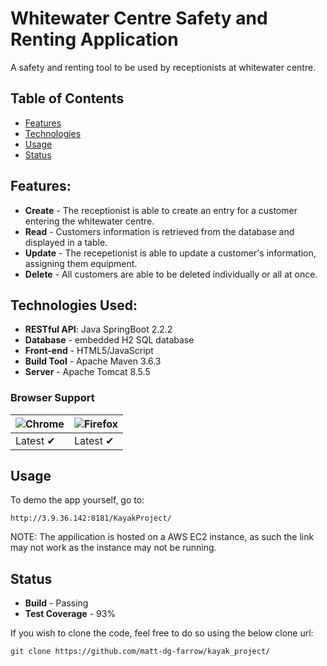 # Whitewater Centre Safety and Renting Application

A safety and renting tool to be used by receptionists at whitewater centre. 

## Table of Contents
* [Features](#Features)
* [Technologies](#Technologies)
* [Usage](#Usage)
* [Status](#Status)

<a name="Features"></a>
## Features:

* **Create** - The receptionist is able to create an entry for a customer entering the whitewater centre.
* **Read** - Customers information is retrieved from the database and displayed in a table.
* **Update** - The recepetionist is able to update a customer's information, assigning them equipment.
* **Delete** - All customers are able to be deleted individually or all at once.


<a name="Technologies"></a>
## Technologies Used:

* **RESTful API**: Java SpringBoot 2.2.2
* **Database** - embedded H2 SQL database
* **Front-end** - HTML5/JavaScript
* **Build Tool** - Apache Maven 3.6.3
* **Server** - Apache Tomcat 8.5.5

### Browser Support
![Chrome](https://github.com/alrra/browser-logos/blob/master/src/chrome/chrome_48x48.png) | ![Firefox](https://github.com/alrra/browser-logos/blob/master/src/firefox/firefox_48x48.png) 
--- | --- |
Latest ✔ | Latest ✔ |


<a name="Usage"></a>
## Usage

To demo the app yourself, go to:

`http://3.9.36.142:8181/KayakProject/`

NOTE: The appilication is hosted on a AWS EC2 instance, as such the link may not work as the instance may not be running.



<a name="Status"></a>
## Status

* **Build** - Passing 
* **Test Coverage** - 93% 

If you wish to clone the code, feel free to do so using the below clone url:

`git clone https://github.com/matt-dg-farrow/kayak_project/`
